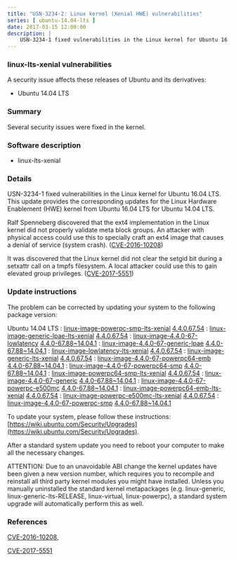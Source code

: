 ```yaml
---
title: "USN-3234-2: Linux kernel (Xenial HWE) vulnerabilities"
series: [ ubuntu-14.04-lts ]
date: 2017-03-15 12:00:00
description: |
    USN-3234-1 fixed vulnerabilities in the Linux kernel for Ubuntu 16.04 LTS. This update provides the corresponding updates for the Linux Hardware Enablement (HWE) kernel from Ubuntu 16.04 LTS for Ubuntu 14.04 LTS.
--- 
```

 
### linux-lts-xenial vulnerabilities

A security issue affects these releases of Ubuntu and its derivatives:

* Ubuntu 14.04 LTS

### Summary

Several security issues were fixed in the kernel. 

### Software description

* linux-lts-xenial 

### Details

USN-3234-1 fixed vulnerabilities in the Linux kernel for Ubuntu 16.04 LTS. This update provides the corresponding updates for the Linux Hardware Enablement (HWE) kernel from Ubuntu 16.04 LTS for Ubuntu 14.04 LTS.

Ralf Spenneberg discovered that the ext4 implementation in the Linux kernel did not properly validate meta block groups. An attacker with physical access could use this to specially craft an ext4 image that causes a denial of service (system crash). ([CVE-2016-10208](http://people.ubuntu.com/~ubuntu-security/cve/CVE-2016-10208))

It was discovered that the Linux kernel did not clear the setgid bit during a setxattr call on a tmpfs filesystem. A local attacker could use this to gain elevated group privileges. ([CVE-2017-5551](http://people.ubuntu.com/~ubuntu-security/cve/CVE-2017-5551)) 

### Update instructions

The problem can be corrected by updating your system to the following package version:

Ubuntu 14.04 LTS
 : [linux-image-powerpc-smp-lts-xenial](https://launchpad.net/ubuntu/+source/linux-lts-xenial) <span> [4.4.0.67.54](https://launchpad.net/ubuntu/+source/linux-lts-xenial/4.4.0-67.88~14.04.1) </span> 
 : [linux-image-generic-lpae-lts-xenial](https://launchpad.net/ubuntu/+source/linux-lts-xenial) <span> [4.4.0.67.54](https://launchpad.net/ubuntu/+source/linux-lts-xenial/4.4.0-67.88~14.04.1) </span> 
 : [linux-image-4.4.0-67-lowlatency](https://launchpad.net/ubuntu/+source/linux-lts-xenial) <span> [4.4.0-67.88~14.04.1](https://launchpad.net/ubuntu/+source/linux-lts-xenial/4.4.0-67.88~14.04.1) </span> 
 : [linux-image-4.4.0-67-generic-lpae](https://launchpad.net/ubuntu/+source/linux-lts-xenial) <span> [4.4.0-67.88~14.04.1](https://launchpad.net/ubuntu/+source/linux-lts-xenial/4.4.0-67.88~14.04.1) </span> 
 : [linux-image-lowlatency-lts-xenial](https://launchpad.net/ubuntu/+source/linux-lts-xenial) <span> [4.4.0.67.54](https://launchpad.net/ubuntu/+source/linux-lts-xenial/4.4.0-67.88~14.04.1) </span> 
 : [linux-image-generic-lts-xenial](https://launchpad.net/ubuntu/+source/linux-lts-xenial) <span> [4.4.0.67.54](https://launchpad.net/ubuntu/+source/linux-lts-xenial/4.4.0-67.88~14.04.1) </span> 
 : [linux-image-4.4.0-67-powerpc64-emb](https://launchpad.net/ubuntu/+source/linux-lts-xenial) <span> [4.4.0-67.88~14.04.1](https://launchpad.net/ubuntu/+source/linux-lts-xenial/4.4.0-67.88~14.04.1) </span> 
 : [linux-image-4.4.0-67-powerpc64-smp](https://launchpad.net/ubuntu/+source/linux-lts-xenial) <span> [4.4.0-67.88~14.04.1](https://launchpad.net/ubuntu/+source/linux-lts-xenial/4.4.0-67.88~14.04.1) </span> 
 : [linux-image-powerpc64-smp-lts-xenial](https://launchpad.net/ubuntu/+source/linux-lts-xenial) <span> [4.4.0.67.54](https://launchpad.net/ubuntu/+source/linux-lts-xenial/4.4.0-67.88~14.04.1) </span> 
 : [linux-image-4.4.0-67-generic](https://launchpad.net/ubuntu/+source/linux-lts-xenial) <span> [4.4.0-67.88~14.04.1](https://launchpad.net/ubuntu/+source/linux-lts-xenial/4.4.0-67.88~14.04.1) </span> 
 : [linux-image-4.4.0-67-powerpc-e500mc](https://launchpad.net/ubuntu/+source/linux-lts-xenial) <span> [4.4.0-67.88~14.04.1](https://launchpad.net/ubuntu/+source/linux-lts-xenial/4.4.0-67.88~14.04.1) </span> 
 : [linux-image-powerpc64-emb-lts-xenial](https://launchpad.net/ubuntu/+source/linux-lts-xenial) <span> [4.4.0.67.54](https://launchpad.net/ubuntu/+source/linux-lts-xenial/4.4.0-67.88~14.04.1) </span> 
 : [linux-image-powerpc-e500mc-lts-xenial](https://launchpad.net/ubuntu/+source/linux-lts-xenial) <span> [4.4.0.67.54](https://launchpad.net/ubuntu/+source/linux-lts-xenial/4.4.0-67.88~14.04.1) </span> 
 : [linux-image-4.4.0-67-powerpc-smp](https://launchpad.net/ubuntu/+source/linux-lts-xenial) <span> [4.4.0-67.88~14.04.1](https://launchpad.net/ubuntu/+source/linux-lts-xenial/4.4.0-67.88~14.04.1) </span> 

To update your system, please follow these instructions: [https://wiki.ubuntu.com/Security/Upgrades](https://wiki.ubuntu.com/Security/Upgrades).

After a standard system update you need to reboot your computer to make all the necessary changes.

ATTENTION: Due to an unavoidable ABI change the kernel updates have been given a new version number, which requires you to recompile and reinstall all third party kernel modules you might have installed. Unless you manually uninstalled the standard kernel metapackages (e.g. linux-generic, linux-generic-lts-RELEASE, linux-virtual, linux-powerpc), a standard system upgrade will automatically perform this as well. 

### References

 [CVE-2016-10208](http://people.ubuntu.com/~ubuntu-security/cve/CVE-2016-10208), 

 [CVE-2017-5551](http://people.ubuntu.com/~ubuntu-security/cve/CVE-2017-5551)
 
